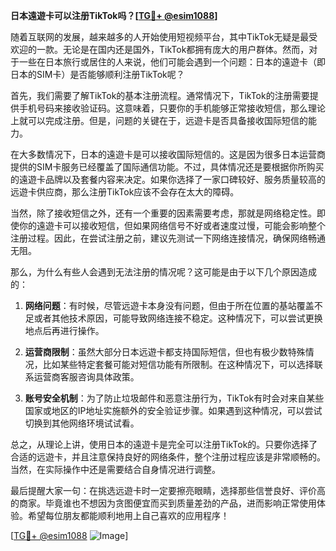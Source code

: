 **日本遠遊卡可以注册TikTok吗？[[TG💪+ @esim1088](https://t.me/s/esim1088)]**

随着互联网的发展，越来越多的人开始使用短视频平台，其中TikTok无疑是最受欢迎的一款。无论是在国内还是国外，TikTok都拥有庞大的用户群体。然而，对于一些在日本旅行或居住的人来说，他们可能会遇到一个问题：日本的遠遊卡（即日本的SIM卡）是否能够顺利注册TikTok呢？

首先，我们需要了解TikTok的基本注册流程。通常情况下，TikTok的注册需要提供手机号码来接收验证码。这意味着，只要你的手机能够正常接收短信，那么理论上就可以完成注册。但是，问题的关键在于，远遊卡是否具备接收国际短信的能力。

在大多数情况下，日本的遠遊卡是可以接收国际短信的。这是因为很多日本运营商提供的SIM卡服务已经覆盖了国际通信功能。不过，具体情况还是要根据你所购买的遠遊卡品牌以及套餐内容来决定。如果你选择了一家口碑较好、服务质量较高的远遊卡供应商，那么注册TikTok应该不会存在太大的障碍。

当然，除了接收短信之外，还有一个重要的因素需要考虑，那就是网络稳定性。即使你的遠遊卡可以接收短信，但如果网络信号不好或者速度过慢，可能会影响整个注册过程。因此，在尝试注册之前，建议先测试一下网络连接情况，确保网络畅通无阻。

那么，为什么有些人会遇到无法注册的情况呢？这可能是由于以下几个原因造成的：

1. **网络问题**：有时候，尽管远遊卡本身没有问题，但由于所在位置的基站覆盖不足或者其他技术原因，可能导致网络连接不稳定。这种情况下，可以尝试更换地点后再进行操作。

2. **运营商限制**：虽然大部分日本远遊卡都支持国际短信，但也有极少数特殊情况，比如某些特定套餐可能对短信功能有所限制。在这种情况下，可以选择联系运营商客服咨询具体政策。

3. **账号安全机制**：为了防止垃圾邮件和恶意注册行为，TikTok有时会对来自某些国家或地区的IP地址实施额外的安全验证步骤。如果遇到这种情况，可以尝试切换到其他网络环境试试看。

总之，从理论上讲，使用日本的遠遊卡是完全可以注册TikTok的。只要你选择了合适的远遊卡，并且注意保持良好的网络条件，整个注册过程应该是非常顺畅的。当然，在实际操作中还是需要结合自身情况进行调整。

最后提醒大家一句：在挑选远遊卡时一定要擦亮眼睛，选择那些信誉良好、评价高的商家。毕竟谁也不想因为贪图便宜而买到质量差劲的产品，进而影响正常使用体验。希望每位朋友都能顺利地用上自己喜欢的应用程序！

[[TG💪+ @esim1088](https://t.me/s/esim1088) ![Image](https://i.postimg.cc/4NQfJmqS/Snipaste-2025-05-13-00-14-12.png)]